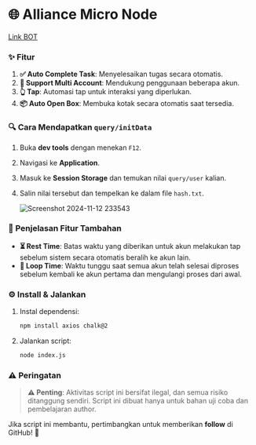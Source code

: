 
# 🌐 Alliance Micro Node

[Link BOT](t.me/AllianceMicroNodeBot/AMN?startapp=6667B3)

### ✨ Fitur
1. **✅ Auto Complete Task**: Menyelesaikan tugas secara otomatis.
2. **👥 Support Multi Account**: Mendukung penggunaan beberapa akun.
3. **👆 Tap**: Automasi tap untuk interaksi yang diperlukan.
4. **📦 Auto Open Box**: Membuka kotak secara otomatis saat tersedia.

### 🔍 Cara Mendapatkan `query/initData`
1. Buka **dev tools** dengan menekan `F12`.
2. Navigasi ke **Application**.
3. Masuk ke **Session Storage** dan temukan nilai `query/user` kalian.
4. Salin nilai tersebut dan tempelkan ke dalam file `hash.txt`.

   ![Screenshot 2024-11-12 233543](https://github.com/user-attachments/assets/d295a94b-c4bf-4609-9ecd-f6cff58b9b0d)


### 📌 Penjelasan Fitur Tambahan
- **⏳ Rest Time**: Batas waktu yang diberikan untuk akun melakukan tap sebelum sistem secara otomatis beralih ke akun lain.
- **🔄 Loop Time**: Waktu tunggu saat semua akun telah selesai diproses sebelum kembali ke akun pertama dan mengulangi proses dari awal.

### ⚙️ Install & Jalankan
1. Instal dependensi:
   ```bash
   npm install axios chalk@2
   ```
2. Jalankan script:
   ```bash
   node index.js
   ```

### ⚠️ Peringatan
> **⚠️ Penting**: Aktivitas script ini bersifat ilegal, dan semua risiko ditanggung sendiri. Script ini dibuat hanya untuk bahan uji coba dan pembelajaran author.

Jika script ini membantu, pertimbangkan untuk memberikan **follow** di GitHub! 🌟
